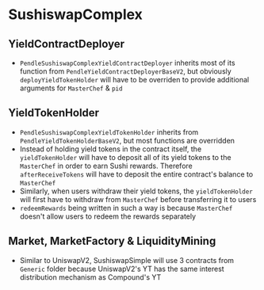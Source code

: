 # SushiswapComplex

## YieldContractDeployer

- `PendleSushiswapComplexYieldContractDeployer` inherits most of its function from `PendleYieldContractDeployerBaseV2`, but obviously `deployYieldTokenHolder` will have to be overriden to provide additional arguments for `MasterChef` & `pid`

## YieldTokenHolder

- `PendleSushiswapComplexYieldTokenHolder` inherits from `PendleYieldTokenHolderBaseV2`, but most functions are overridden
- Instead of holding yield tokens in the contract itself, the `yieldTokenHolder` will have to deposit all of its yield tokens to the `MasterChef` in order to earn Sushi rewards. Therefore `afterReceiveTokens` will have to deposit the entire contract's balance to `MasterChef`
- Similarly, when users withdraw their yield tokens, the `yieldTokenHolder` will first have to withdraw from `MasterChef` before transferring it to users
- `redeemRewards` being written in such a way is because `MasterChef` doesn't allow users to redeem the rewards separately

## Market, MarketFactory & LiquidityMining

- Similar to UniswapV2, SushiswapSimple will use 3 contracts from `Generic` folder because UniswapV2's YT has the same interest distribution mechanism as Compound's YT
